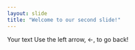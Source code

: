 ```yaml
---
layout: slide
title: "Welcome to our second slide!"
---
```

Your text
Use the left arrow, <-, to go back!
